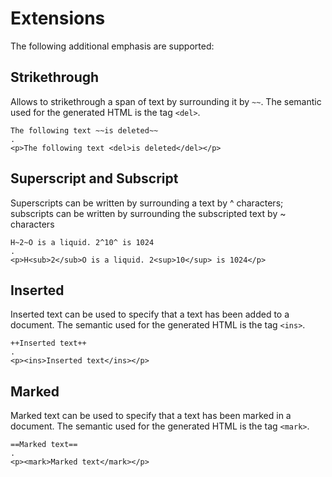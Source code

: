 # Extensions

The following additional emphasis are supported:

## Strikethrough
 
Allows to strikethrough a span of text by surrounding it by `~~`. The semantic used for the generated HTML is the tag `<del>`.

```````````````````````````````` example
The following text ~~is deleted~~
.
<p>The following text <del>is deleted</del></p>
````````````````````````````````

## Superscript and Subscript
 
Superscripts can be written by surrounding a text by ^ characters; subscripts can be written by surrounding the subscripted text by ~ characters

```````````````````````````````` example
H~2~O is a liquid. 2^10^ is 1024
.
<p>H<sub>2</sub>O is a liquid. 2<sup>10</sup> is 1024</p>
````````````````````````````````

## Inserted

Inserted text can be used to specify that a text has been added to a document.  The semantic used for the generated HTML is the tag `<ins>`.
 
```````````````````````````````` example
++Inserted text++
.
<p><ins>Inserted text</ins></p>
````````````````````````````````

## Marked

Marked text can be used to specify that a text has been marked in a document.  The semantic used for the generated HTML is the tag `<mark>`.
 
```````````````````````````````` example
==Marked text==
.
<p><mark>Marked text</mark></p>
````````````````````````````````
